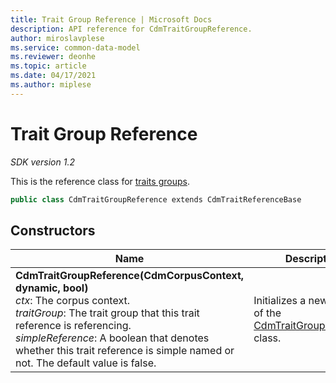 ```yaml
---
title: Trait Group Reference | Microsoft Docs
description: API reference for CdmTraitGroupReference.
author: miroslavplese
ms.service: common-data-model
ms.reviewer: deonhe 
ms.topic: article
ms.date: 04/17/2021
ms.author: miplese
---
```


# Trait Group Reference

*SDK version 1.2*

This is the reference class for [traits groups](traitgroup.md).

```csharp
public class CdmTraitGroupReference extends CdmTraitReferenceBase
```

## Constructors
|Name|Description|
|---|---|
|**CdmTraitGroupReference(CdmCorpusContext, dynamic, bool)**<br/>*ctx*: The corpus context.<br/>*traitGroup*: The trait group that this trait reference is referencing.<br/>*simpleReference*: A boolean that denotes whether this trait reference is simple named or not. The default value is false.<br/>|Initializes a new instance of the [CdmTraitGroupReference](traitgroupreference.md) class.|
